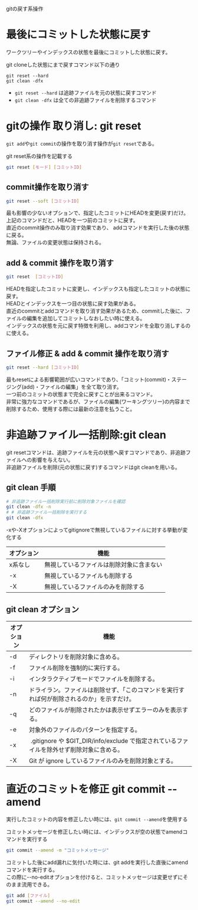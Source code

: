 gitの戻す系操作

# 最後にコミットした状態に戻す

ワークツリーやインデックスの状態を最後にコミットした状態に戻す。

git cloneした状態にまで戻すコマンド以下の通り
```git
git reset --hard
git clean -dfx
```

- `git reset --hard` は追跡ファイルを元の状態に戻すコマンド
- `git clean -dfx` は全ての非追跡ファイルを削除するコマンド

# gitの操作 取り消し: git reset

`git add`や`git commit`の操作を取り消す操作が`git reset`である。

git reset系の操作を記載する

```bash
git reset [モード] [コミットID]
```

## commit操作を取り消す

```bash
git reset --soft [コミットID]
```

最も影響の少ないオプションで、指定したコミットにHEADを変更(戻す)だけ。  
上記のコマンドだと、HEADを一つ前のコミットに戻す。  
直近のcommit操作のみ取り消す効果であり、 addコマンドを実行した後の状態に戻る。  
無論、ファイルの変更状態は保持される。

## add & commit 操作を取り消す

```bash
git reset  [コミットID]
```
HEADを指定したコミットに変更し、インデックスも指定したコミットの状態に戻す。  
HEADとインデックスを一つ目の状態に戻す効果がある。  
直近のcommitとaddコマンドを取り消す効果があるため、commitした後に、ファイルの編集を追加してコミットしなおしたい時に使える。  
インデックスの状態を元に戻す特徴を利用し、addコマンドを全取り消しするのに使える。

## ファイル修正 & add & commit 操作を取り消す

```bash
git reset --hard [コミットID]
```

最もresetによる影響範囲が広いコマンドであり、「コミット(commit)・ステージング(add)・ファイルの編集」を全て取り消す。  
一つ前のコミットの状態まで完全に戻すことが出来るコマンド。  
非常に強力なコマンドであるが、ファイルの編集(ワーキングツリー)の内容まで削除するため、使用する際には最新の注意を払うこと。  


# 非追跡ファイル一括削除:git clean
git resetコマンドは、追跡ファイルを元の状態へ戻すコマンドであり、非追跡ファイルへの影響を与えない。  
非追跡ファイルを削除(元の状態に戻す)するコマンドはgit cleanを用いる。

## git clean 手順
```bash
# 非追跡ファイル一括削除実行前に削除対象ファイルを確認
git clean -dfx -n
# # 非追跡ファイル一括削除を実行する
git clean -dfx
```

-xや-Xオプションによってgitignoreで無視しているファイルに対する挙動が変化する

| オプション |  機能 |
| --- | --- |
| x系なし | 無視しているファイルは削除対象に含まない |
| -x | 無視しているファイルも削除する |
| -X | 無視しているファイルのみを削除する |


## git clean オプション
| オプション |  機能 |
| --- | --- |
| -d |  ディレクトリを削除対象に含める。 |
| -f |  ファイル削除を強制的に実行する。 |
| -i |  インタラクティブモードでファイルを削除する。 |
| -n |  ドライラン。ファイルは削除せず、「このコマンドを実行すれば何が削除されるのか」を示すだけ。 |
| -q |  どのファイルが削除されたかは表示せずエラーのみを表示する。 |
| -e |  対象外のファイルのパターンを指定する。 |
| -x |  .gitignore や $GIT_DIR/info/exclude で指定されているファイルを除外せず削除対象に含める。 |
| -X  |  Git が ignore しているファイルのみを削除対象とする。 |


# 直近のコミットを修正 git commit --amend
実行したコミットの内容を修正したい時には、`git commit --amend`を使用する

コミットメッセージを修正したい時には、インデックスが空の状態でamendコマンドを実行する
```bash
git commit --amend -m "コミットメッセージ"
```

コミットした後にadd漏れに気付いた時には、git addを実行した直後にamendコマンドを実行する。  
この際に--no-editオプションを付けると、コミットメッセージは変更せずにそのまま流用できる。

```bash
git add [ファイル]
git commit --amend --no-edit
```
